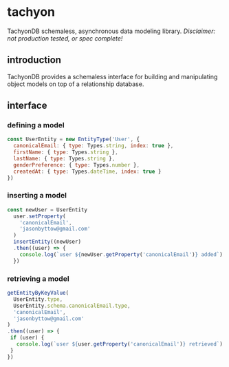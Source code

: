 # tachyon
TachyonDB schemaless, asynchronous data modeling library. *Disclaimer: not production tested, or spec complete!*

## introduction
TachyonDB provides a schemaless interface for building and manipulating object models on top of a relationship database.

## interface
### defining a model
```javascript
const UserEntity = new EntityType('User', {
  canonicalEmail: { type: Types.string, index: true },
  firstName: { type: Types.string },
  lastName: { type: Types.string },
  genderPreference: { type: Types.number },
  createdAt: { type: Types.dateTime, index: true }
})
```

### inserting a model
```javascript
const newUser = UserEntity
  user.setProperty(
    'canonicalEmail',
    'jasonbyttow@gmail.com'
  )
  insertEntity((newUser)
  .then((user) => {
    console.log(`user ${newUser.getProperty('canonicalEmail')} added`)
  })
 ```
 
### retrieving a model
 ```javascript
 getEntityByKeyValue(
   UserEntity.type,
   UserEntity.schema.canonicalEmail.type,
   'canonicalEmail',
   'jasonbyttow@gmail.com'
)
.then((user) => {
  if (user) {
    console.log(`user ${user.getProperty('canonicalEmail')} retrieved`)
  }
})
```
